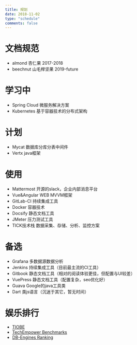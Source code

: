 ```yaml
---
title: 规划
date: 2018-11-02
type: "schedule"
comments: false
---
```


# 文档规范
- almond 杏仁果 2017-2018
- beechnut 山毛榉坚果 2019-future

# 学习中
- Spring Cloud 微服务解决方案
- Kubernetes 基于容器技术的分布式架构

# 计划
- Mycat 数据库分库分表中间件
- Vertx java框架

<!-- more -->

# 使用
- Mattermost 开源的slack，企业内部消息平台
- Vue&Angular WEB MVVM框架
- GitLab-CI 持续集成工具
- Docker 容器技术
- Docsify 静态文档工具
- JMeter 压力测试工具
- TICK技术栈 数据采集、存储、分析、监控方案

# 备选
- Grafana 多数据源数据分析
- Jenkins 持续集成工具（目前最主流的CI工具）
- Gitbook 静态文档工具（相对的阅读体验更佳，但配置与UI较差）
- VuePress 静态文档工具（配置复杂，seo优化好）
- Guava Google的java工具类
- Dart 类js语言（沉迷于其它，暂无时间）

# 娱乐排行
- [TIOBE](https://www.tiobe.com/tiobe-index/)
- [TechEmpower Benchmarks](https://www.techempower.com/benchmarks/)
- [DB-Engines Ranking](https://db-engines.com/en/ranking)


